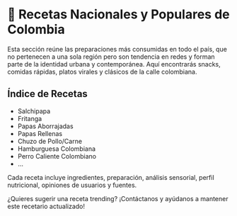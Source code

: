 # 🍟 Recetas Nacionales y Populares de Colombia

Esta sección reúne las preparaciones más consumidas en todo el país, que no pertenecen a una sola región pero son tendencia en redes y forman parte de la identidad urbana y contemporánea. Aquí encontrarás snacks, comidas rápidas, platos virales y clásicos de la calle colombiana.

## Índice de Recetas
- Salchipapa
- Fritanga
- Papas Aborrajadas
- Papas Rellenas
- Chuzo de Pollo/Carne
- Hamburguesa Colombiana
- Perro Caliente Colombiano
- ...

Cada receta incluye ingredientes, preparación, análisis sensorial, perfil nutricional, opiniones de usuarios y fuentes.

¿Quieres sugerir una receta trending? ¡Contáctanos y ayúdanos a mantener este recetario actualizado!

